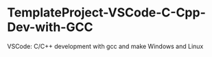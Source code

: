 # TemplateProject-VSCode-C-Cpp-Dev-with-GCC
VSCode: C/C++ development with gcc and make Windows and Linux
